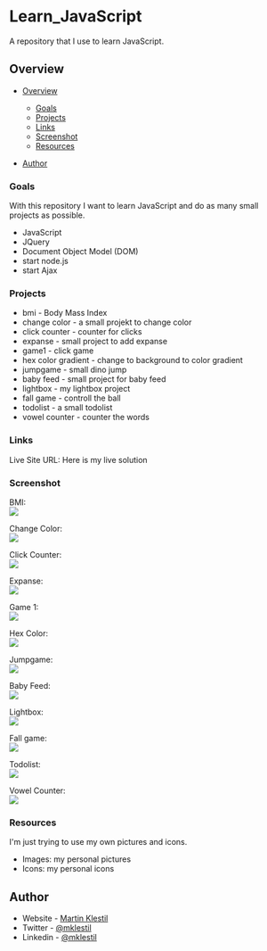 # Learn_JavaScript
A repository that I use to learn JavaScript.

## Overview

- [Overview](#overview)
  - [Goals](#goals)
  - [Projects](#projects)
  - [Links](#links)
  - [Screenshot](#screenshot)
  - [Resources](#resources)

- [Author](#author)

### Goals
With this repository I want to learn JavaScript and do as many small projects as possible.

- JavaScript
- JQuery
- Document Object Model (DOM)
- start node.js
- start Ajax

### Projects

- bmi - Body Mass Index
- change color - a small projekt to change color
- click counter - counter for clicks
- expanse - small project to add expanse
- game1 - click game
- hex color gradient - change to background to color gradient
- jumpgame - small dino jump
- baby feed - small project for baby feed
- lightbox - my lightbox project
- fall game - controll the ball
- todolist - a small todolist
- vowel counter - counter the words

### Links
Live Site URL: Here is my live solution

### Screenshot
BMI:  
![](./images/bmi.PNG)  

Change Color:  
![](./images/changeColor.PNG)  


Click Counter:  
![](./images/clickCounter.PNG)  


Expanse:  
![](./images/ExpanseTracker.PNG)  


Game 1:  
![](./images/game1.PNG)  


Hex Color:  
![](./images/hexColorGradient.PNG)  


Jumpgame:  
![](./images/jumpGame.PNG)  


Baby Feed:  
![](./images/babyFeed.PNG)  


Lightbox:  
![](./images/lightbox.PNG)  


Fall game:  
![](./images/fallingGameR.PNG)  


Todolist:  
![](./images/todolist.PNG)  


Vowel Counter:  
![](./images/vowelCounter.PNG)  

### Resources
I'm just trying to use my own pictures and icons.

- Images: my personal pictures
- Icons: my personal icons

## Author

- Website - [Martin Klestil](https://github.com/mklestil)
- Twitter - [@mklestil](https://twitter.com/MKlestil)
- Linkedin - [@mklestil](https://www.linkedin.com/in/martin-klestil/)
